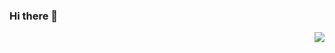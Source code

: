 ### Hi there 👋 
<img align="right" src="https://github-readme-stats.vercel.app/api?username=Bdbmzwsc&show_icons=true&icon_color=CE1D2D&text_color=718096&bg_color=ffffff&hide_title=true" />


<!--
**Bdbmzwsc/Bdbmzwsc** is a ✨ _special_ ✨ repository because its `README.md` (this file) appears on your GitHub profile.

Here are some ideas to get you started:

- 🔭 I’m currently working on ...
- 🌱 I’m currently learning ...
- 👯 I’m looking to collaborate on ...
- 🤔 I’m looking for help with ...
- 💬 Ask me about ...
- 📫 How to reach me: ...
- 😄 Pronouns: ...
- ⚡ Fun fact: ...
-->
